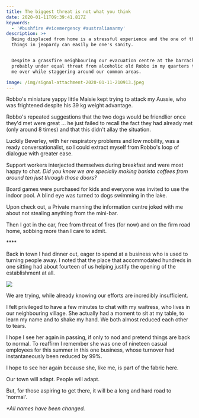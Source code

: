 ```yaml
---
title: The biggest threat is not what you think
date: 2020-01-11T09:39:41.817Z
keywords:
  - '#bushfire #vicemergency #australianarmy'
description: >+
  Being displaced from home is a stressful experience and the one of the first
  things in jeopardy can easily be one's sanity. 


  Despite a grassfire neighbouring our evacuation centre at the barracks, I was
  probably under equal threat from alcoholic old Robbo in my quarters tripping
  me over while staggering around our common areas. 

image: /img/signal-attachment-2020-01-11-210913.jpeg
---
```

Robbo's miniature yappy little Maisie kept trying to attack my Aussie, who was frightened despite his 39 kg weight advantage. 

Robbo's repeated suggestions that the two dogs would be friendlier once they'd met were great ... he just failed to recall the fact they had already met (only around 8 times) and that this didn't allay the situation. 

Luckily Beverley, with her respiratory problems and low mobility, was a ready conversationalist, so I could extract myself from Robbo's loop of dialogue with greater ease. 

Support workers interjected themselves during breakfast and were most happy to chat. _Did you know we are specially making barista coffees from around ten just through those doors?_

Board games were purchased for kids and everyone was invited to use the indoor pool. A blind eye was turned to dogs swimming in the lake. 

Upon check out, a Private manning the information centre joked with me about not stealing anything from the mini-bar.

Then I got in the car, free from threat of fires (for now) and on the firm road home, sobbing more than I care to admit. 

\*\*\*\*

Back in town I had dinner out, eager to spend at a business who is used to turning people away. I noted that the place that accommodated hundreds in one sitting had about fourteen of us helping justify the opening of the establishment at all. 

![](/img/signal-attachment-2020-01-11-210846.jpeg)

We are trying, while already knowing our efforts are incredibly insufficient. 

I felt privileged to have a few minutes to chat with my waitress, who lives in our neighbouring village. She actually had a moment to sit at my table, to learn my name and to shake my hand. We both almost reduced each other to tears.

I hope I see her again in passing, if only to nod and pretend things are back to normal. To reaffirm I remember she was one of nineteen casual employees for this summer in this one business, whose turnover had instantaneously been reduced by 99%.

I hope to see her again because she, like me, is part of the fabric here. 

Our town will adapt. People will adapt.

But, for those aspiring to get there, it will be a long and hard road to 'normal'.





_\*All names have been changed._
